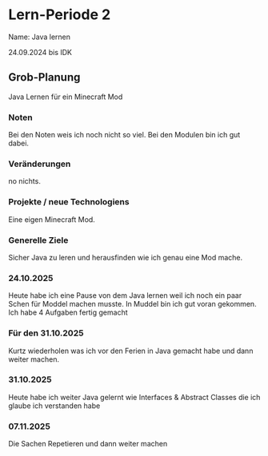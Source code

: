 
# Lern-Periode 2
Name: Java lernen 

24.09.2024 bis IDK

## Grob-Planung
Java Lernen für ein Minecraft Mod
### Noten
Bei den Noten weis ich noch nicht so viel. Bei den Modulen bin ich gut dabei.

### Veränderungen
no nichts.

### Projekte / neue Technologiens
Eine eigen Minecraft Mod. 

### Generelle Ziele
Sicher Java zu leren und herausfinden wie ich genau eine Mod mache.

### 24.10.2025 
Heute habe ich eine Pause von dem Java lernen weil ich noch ein paar Schen für Moddel machen musste.
In Muddel bin ich gut voran gekommen. Ich habe 4 Aufgaben fertig gemacht 

### Für den 31.10.2025
Kurtz wiederholen was ich vor den Ferien in Java gemacht habe und dann weiter machen.

### 31.10.2025
Heute habe ich weiter Java gelernt wie Interfaces & Abstract Classes die ich glaube ich verstanden habe

### 07.11.2025 
Die Sachen Repetieren und dann weiter machen 